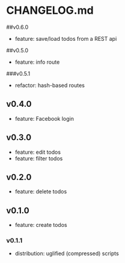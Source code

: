 # CHANGELOG.md

##v0.6.0

- feature: save/load todos from a REST api

##v0.5.0

- feature: info route

###v0.5.1

- refactor: hash-based routes

## v0.4.0

- feature: Facebook login

## v0.3.0

- feature: edit todos
- feature: filter todos

## v0.2.0

- feature: delete todos

## v0.1.0

- feature: create todos

### v0.1.1

- distribution: uglified (compressed) scripts
